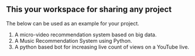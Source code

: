 ## This your workspace for sharing any project

The below can be used as an example for your project.


1. A micro-video recommendation system based on big data.
2. A Music Recommendation System using Python.
3. A python based bot for increasing live count of views on a YouTube live.
